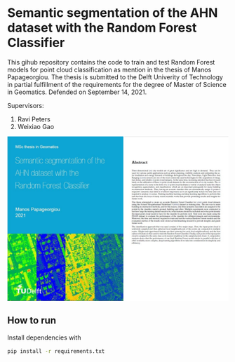# Semantic segmentation of the AHN dataset with the Random Forest Classifier

This gihub repository contains the code to train and test Random Forest models for point cloud classification as mention in the thesis of Manos Papageorgiou.
The thesis is submitted to the Delft Univerity of Technology in partial fulfillment of the requirements for the degree of Master of Science in Geomatics. Defended on September 14, 2021.

Supervisors:
1. Ravi Peters
2. Weixiao Gao

<img src="src/images/cover_front.JPG">


## How to run

Install dependencies with 

```bash
pip install -r requirements.txt
```
